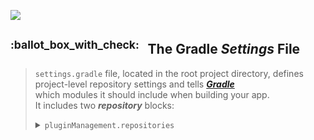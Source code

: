 ![](https://via.placeholder.com/1024x1.png/0078D7/0078D7/text=+)<!--1px blue line-->
<!-- The Gradle Settings File -->
<h2><sup>:ballot_box_with_check:&ensp;</sup>
  The Gradle <i>Settings</i> File
</h2>
<blockquote>
<span><!-- leave the next line blank -->

`settings.gradle` file, located in the root project directory,
defines project-level repository settings and tells ***[Gradle](01-what-is-gradle.md)***  
which modules it should include when building your app.<br/>
It includes two ***repository*** blocks:
</span>
  <details >
    <summary>
      <code>pluginManagement.repositories</code>
    </summary>
    <blockquote>
<span><!-- leave the next line blank -->

which configures the repositories
used by ***[Gradle](01-what-is-gradle.md)*** to search or download its [plugins](09-what-is-a-gradle-plugin.md)  
and their transitive dependencies.<br/>
***[Gradle](01-what-is-gradle.md)*** pre-configures support for remote repositories in the block.  
You can also use local repositories or define your own remote ones.<br/>
In android project repositories
 * `gradlePluginPortal()`,
 * `google()` (***Google's Maven***)
 * `mavenCentral()`
are those where ***[Gradle](01-what-is-gradle.md)*** should use to look for its dependencies.
</span>
  <br/><br/>
</blockquote>

![](https://via.placeholder.com/1024x1.png/0078D7/0078D7/text=+)<!--1px blue line-->
<p align="right"><a href="/../../#--------------questionfaq----------"><b>FAQ</b></a></p>
